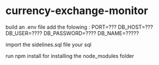 # currency-exchange-monitor

build an .env file add the folowing :
PORT=???
DB_HOST=???
DB_USER=????
DB_PASSWORD=????
DB_NAME=?????

import the sidelines.sql file your sql  

run npm install for installing the node_modules folder  
